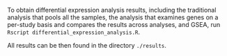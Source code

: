 To obtain differential expression analysis results, including the traditional analysis that pools all the samples, the analysis that examines genes on a per-study basis and compares the results across analyses, and GSEA, run `Rscript differential_expression_analysis.R`. 

All results can be then found in the directory `./results`. 


